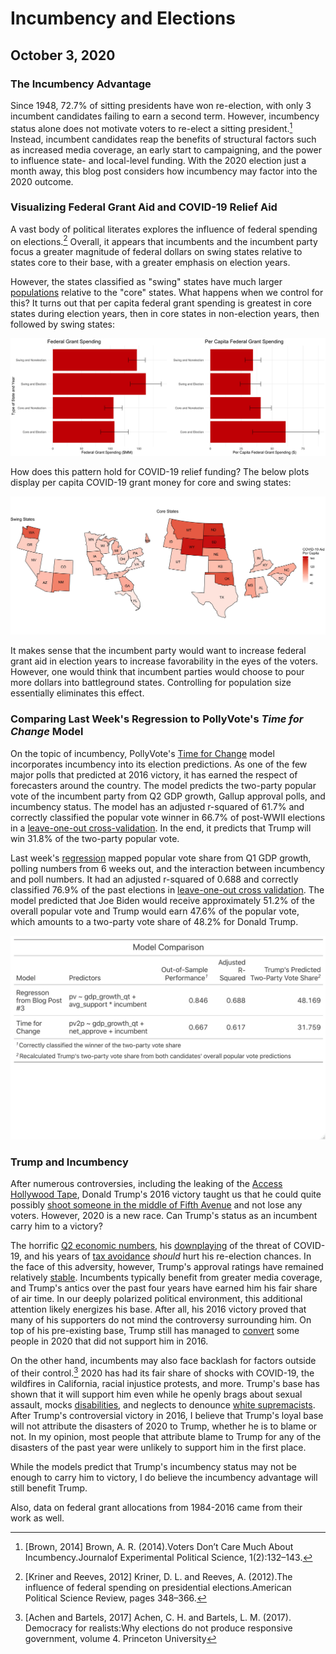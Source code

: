 # Incumbency and Elections
## October 3, 2020


### The Incumbency Advantage

Since 1948, 72.7% of sitting presidents have won re-election, with only 3 incumbent candidates failing to earn a second term. However, incumbency status alone does not motivate voters to re-elect a sitting president.[^incumbent-advantage] Instead, incumbent candidates reap the benefits of structural factors such as increased media coverage, an early start to campaigning, and the power to influence state- and local-level funding. With the 2020 election just a month away, this blog post considers how incumbency may factor into the 2020 outcome.

### Visualizing Federal Grant Aid and COVID-19 Relief Aid

A vast body of political literates explores the influence of federal spending on elections.[^Kriner-and-Reeves] Overall, it appears that incumbents and the incumbent party focus a greater magnitude of federal dollars on swing states relative to states core to their base, with a greater emphasis on election years.

However, the states classified as "swing" states have much larger [populations](../figures/incumbency/state_type_populations.jpg) relative to the "core" states. What happens when we control for this? It turns out that per capita federal grant spending is greatest in core states during election years, then in core states in non-election years, then followed by swing states:

![Figure 1](../figures/incumbency/grant_spend_type.jpg)

How does this pattern hold for COVID-19 relief funding? The below plots display per capita COVID-19 grant money for core and swing states:

![Figure 2](../figures/incumbency/covid_type_aid.jpg)

It makes sense that the incumbent party would want to increase federal grant aid in election years to increase favorability in the eyes of the voters. However, one would think that incumbent parties would choose to pour more dollars into battleground states. Controlling for population size essentially eliminates this effect.

### Comparing Last Week's Regression to PollyVote's *Time for Change* Model

On the topic of incumbency, PollyVote's [Time for Change](https://pollyvote.com/en/components/models/retrospective/fundamentals-plus-models/time-for-change-model/) model incorporates incumbency into its election predictions. As one of the few major polls that predicted at 2016 victory, it has earned the respect of forecasters around the country. The model predicts the two-party popular vote of the incumbent party from Q2 GDP growth, Gallup approval polls, and incumbency status. The model has an adjusted r-squared of 61.7% and correctly classified the popular vote winner in 66.7% of post-WWII elections in a [leave-one-out cross-validation](../figures/incumbency_tfc_leave_one_out.html). In the end, it predicts that Trump will win 31.8% of the two-party popular vote.


Last week's [regression](../figures/polling/both_regression.jpeg) mapped popular vote share from Q1 GDP growth, polling numbers from 6 weeks out, and the interaction between incumbency and poll numbers. It had an adjusted r-squared of 0.688 and correctly classified 76.9% of the past elections in [leave-one-out cross validation](../figures/polling/both_model_classification.html). The model predicted that Joe Biden would receive approximately 51.2% of the overall popular vote and Trump would earn 47.6% of the popular vote, which amounts to a two-party vote share of 48.2% for Donald Trump. 

![Figure 3](../figures/incumbency/model_comparison.jpeg)

### Trump and Incumbency

After numerous controversies, including the leaking of the [Access Hollywood Tape](https://www.washingtonpost.com/politics/trump-recorded-having-extremely-lewd-conversation-about-women-in-2005/2016/10/07/3b9ce776-8cb4-11e6-bf8a-3d26847eeed4_story.html), Donald Trump's 2016 victory taught us that he could quite possibly [shoot someone in the middle of Fifth Avenue](https://www.washingtonpost.com/politics/trump-recorded-having-extremely-lewd-conversation-about-women-in-2005/2016/10/07/3b9ce776-8cb4-11e6-bf8a-3d26847eeed4_story.html) and not lose any voters. However, 2020 is a new race. Can Trump's status as an incumbent carry him to a victory? 

The horrific [Q2 economic numbers](https://www.bea.gov/news/2020/gross-domestic-product-2nd-quarter-2020-advance-estimate-and-annual-update), his [downplaying](https://abcnews.go.com/Politics/trump-admitted-deliberately-played-coronavirus-threat-reports/story?id=72904348) of the threat of COVID-19, and his years of [tax avoidance](https://www.nytimes.com/interactive/2020/09/27/us/donald-trump-taxes.html) *should* hurt his re-election chances. In the face of this adversity, however, Trump's approval ratings have remained relatively [stable](https://www.pewresearch.org/fact-tank/2020/08/24/trumps-approval-ratings-so-far-are-unusually-stable-and-deeply-partisan/). Incumbents typically benefit from greater media coverage, and Trump's antics over the past four years have earned him his fair share of air time. In our deeply polarized political environment, this additional attention likely energizes his base. After all, his 2016 victory proved that many of his supporters do not mind the controversy surrounding him. On top of his pre-existing base, Trump still has managed to [convert](https://www.thecrimson.com/article/2020/9/30/harvard-republicans-endorse-trump/) some people in 2020 that did not support him in 2016.

On the other hand, incumbents may also face backlash for factors outside of their control.[^shark-attacks] 2020 has had its fair share of shocks with COVID-19, the wildfires in California, racial injustice protests, and more. Trump's base has shown that it will support him even while he openly brags about sexual assault, mocks [disabilities](https://time.com/4531902/marlee-matlin-donald-trump-deaf-retarded-comment/), and neglects to denounce [white supremacists](https://www.nytimes.com/2020/09/30/us/politics/trump-debate-white-supremacy.html). After Trump's controversial victory in 2016, I believe that Trump's loyal base will not attribute the disasters of 2020 to Trump, whether he is to blame or not. In my opinion, most people that attribute blame to Trump for any of the disasters of the past year were unlikely to support him in the first place.

While the models predict that Trump's incumbency status may not be enough to carry him to victory, I do believe the incumbency advantage will still benefit Trump.



[^incumbent-advantage]: [Brown, 2014] Brown, A. R. (2014).Voters Don’t Care Much About Incumbency.Journalof Experimental Political Science, 1(2):132–143.

[^Kriner-and-Reeves]: [Kriner and Reeves, 2012] Kriner, D. L. and Reeves, A. (2012).The influence of federal spending on presidential elections.American Political Science Review, pages 348–366.

Also, data on federal grant allocations from 1984-2016 came from their work as well.

[^shark-attacks]: [Achen and Bartels, 2017] Achen, C. H. and Bartels, L. M. (2017). Democracy for realists:Why elections do not produce responsive government, volume 4.  Princeton University


